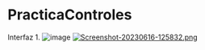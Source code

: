# PracticaControles
Interfaz 1.
![image](https://github.com/William-Vera/PracticaControles/assets/108200901/a14f25c3-a01b-4013-ac44-d6c91b494623)
[![Screenshot-20230616-125832.png](https://i.postimg.cc/Dzx00d3N/Screenshot-20230616-125832.png)](https://postimg.cc/5HFbkz05)
